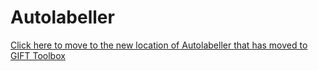 # Autolabeller

[Click here to move to the new location of Autolabeller that has moved to GIFT Toolbox](https://github.com/trendscenter/gift/tree/master/GroupICAT/icatb/toolbox/autolabeller)




